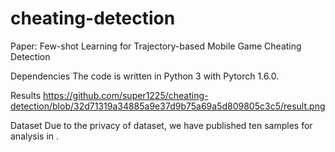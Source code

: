 # cheating-detection
Paper: Few-shot Learning for Trajectory-based Mobile Game Cheating Detection

Dependencies
The code is written in Python 3 with Pytorch 1.6.0.

Results
https://github.com/super1225/cheating-detection/blob/32d71319a34885a9e37d9b75a69a5d809805c3c5/result.png

Dataset
Due to the privacy of dataset, we have published ten samples for analysis in .
